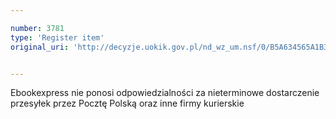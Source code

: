 ```yaml
---

number: 3781
type: 'Register item'
original_uri: 'http://decyzje.uokik.gov.pl/nd_wz_um.nsf/0/B5A634565A1B3651C1257A8E0025A1AD?OpenDocument'


---
```


Ebookexpress nie ponosi odpowiedzialności za nieterminowe dostarczenie przesyłek przez Pocztę Polską oraz inne firmy kurierskie
